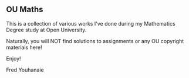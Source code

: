 ## OU Maths

This is a collection of various works I've done during my Mathematics
Degree study at Open University.

Naturally, you will NOT find solutions to assignments or any OU copyright
materials here!

Enjoy!

Fred Youhanaie
